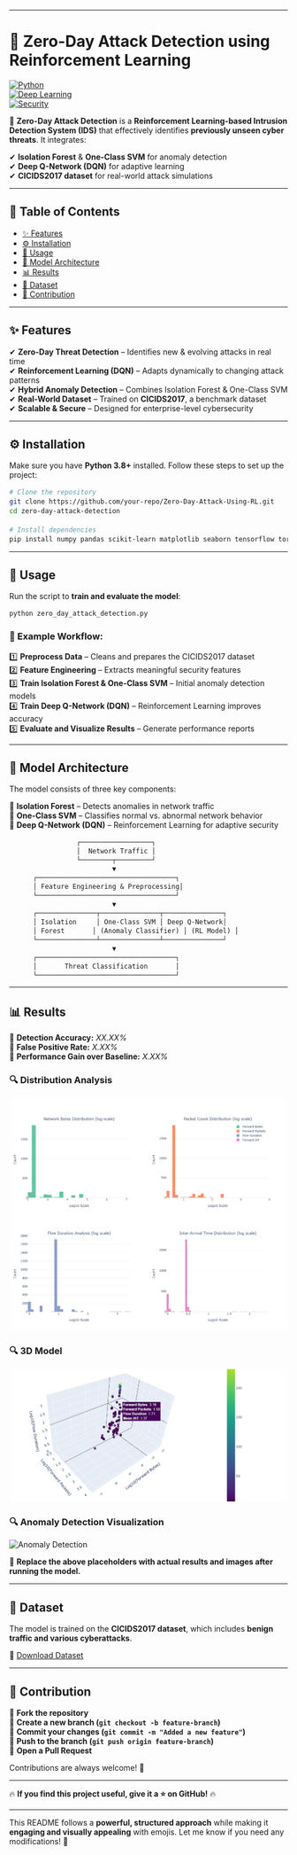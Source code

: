 
---

# 🚀 Zero-Day Attack Detection using Reinforcement Learning  
[![Python](https://img.shields.io/badge/Python-3.8%2B-blue.svg)](https://www.python.org/)  
[![Deep Learning](https://img.shields.io/badge/Deep%20Learning-PyTorch-red.svg)](https://pytorch.org/)  
[![Security](https://img.shields.io/badge/Cybersecurity-Zero--Day%20Detection-green.svg)](#)  

🔐 **Zero-Day Attack Detection** is a **Reinforcement Learning-based Intrusion Detection System (IDS)** that effectively identifies **previously unseen cyber threats**. It integrates:  

✔ **Isolation Forest** & **One-Class SVM** for anomaly detection  
✔ **Deep Q-Network (DQN)** for adaptive learning  
✔ **CICIDS2017 dataset** for real-world attack simulations  

---

## 📜 Table of Contents  

- [✨ Features](#-features)  
- [⚙️ Installation](#️-installation)  
- [🚀 Usage](#-usage)  
- [🧠 Model Architecture](#-model-architecture)  
- [📊 Results](#-results)  
- [📂 Dataset](#-dataset)  
- [🤝 Contribution](#-contribution)  

---

## ✨ Features  

✔ **Zero-Day Threat Detection** – Identifies new & evolving attacks in real time  
✔ **Reinforcement Learning (DQN)** – Adapts dynamically to changing attack patterns  
✔ **Hybrid Anomaly Detection** – Combines Isolation Forest & One-Class SVM  
✔ **Real-World Dataset** – Trained on **CICIDS2017**, a benchmark dataset  
✔ **Scalable & Secure** – Designed for enterprise-level cybersecurity  

---

## ⚙️ Installation  

Make sure you have **Python 3.8+** installed. Follow these steps to set up the project:  

```bash
# Clone the repository
git clone https://github.com/your-repo/Zero-Day-Attack-Using-RL.git
cd zero-day-attack-detection

# Install dependencies
pip install numpy pandas scikit-learn matplotlib seaborn tensorflow torch kaggle
```

---

## 🚀 Usage  

Run the script to **train and evaluate the model**:  

```bash
python zero_day_attack_detection.py
```

### 📌 Example Workflow:  

1️⃣ **Preprocess Data** – Cleans and prepares the CICIDS2017 dataset  
2️⃣ **Feature Engineering** – Extracts meaningful security features  
3️⃣ **Train Isolation Forest & One-Class SVM** – Initial anomaly detection models  
4️⃣ **Train Deep Q-Network (DQN)** – Reinforcement Learning improves accuracy  
5️⃣ **Evaluate and Visualize Results** – Generate performance reports  

---

## 🧠 Model Architecture  

The model consists of three key components:  

🔹 **Isolation Forest** – Detects anomalies in network traffic  
🔹 **One-Class SVM** – Classifies normal vs. abnormal network behavior  
🔹 **Deep Q-Network (DQN)** – Reinforcement Learning for adaptive security  

```
                 ┌──────────────────┐
                 │  Network Traffic │
                 └────────┬─────────┘
                          ▼
      ┌───────────────────────────────────┐
      │ Feature Engineering & Preprocessing│
      └───────────────────────────────────┘
                          ▼
      ┌───────────────┬───────────────┬───────────────┐
      │ Isolation     │ One-Class SVM │ Deep Q-Network│
      │ Forest       │ (Anomaly Classifier) │ (RL Model) │
      └───────────────┴───────────────┴───────────────┘
                          ▼
      ┌───────────────────────────────────┐
      │       Threat Classification       │
      └───────────────────────────────────┘
```

---

## 📊 Results  

📌 **Detection Accuracy:** *XX.XX%*  
📌 **False Positive Rate:** *X.XX%*  
📌 **Performance Gain over Baseline:** *X.XX%*  

### 🔍 Distribution Analysis 
![Confusion Matrix](s2.png)  

### 🔍 3D Model   
![ROC Curve](3dnew.png)  

### 🔍 Anomaly Detection Visualization  
![Anomaly Detection](newplot(1).png)  

📌 **Replace the above placeholders with actual results and images after running the model.**  

---

## 📂 Dataset  

The model is trained on the **CICIDS2017 dataset**, which includes **benign traffic and various cyberattacks**.  

🔗 [Download Dataset](https://www.unb.ca/cic/datasets/ids-2017.html)  

---

## 🤝 Contribution  

🔹 **Fork the repository**  
🔹 **Create a new branch (`git checkout -b feature-branch`)**  
🔹 **Commit your changes (`git commit -m "Added a new feature"`)**  
🔹 **Push to the branch (`git push origin feature-branch`)**  
🔹 **Open a Pull Request**  

Contributions are always welcome! 🚀  




---

🔥 **If you find this project useful, give it a ⭐ on GitHub!** 🔥  

---

This README follows a **powerful, structured approach** while making it **engaging and visually appealing** with emojis. Let me know if you need any modifications! 🚀
